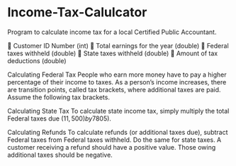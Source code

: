 # Income-Tax-Calulcator
Program to calculate income tax for a local Certified Public Accountant.

 Customer ID Number (int)
 Total earnings for the year (double)
 Federal taxes withheld (double)
 State taxes withheld (double)
 Amount of tax deductions (double)

Calculating Federal Tax
People who earn more money have to pay a higher percentage of their income to taxes.  As a person’s 
income increases, there are transition points, called tax brackets, where additional taxes are paid.  
Assume the following tax brackets.

Calculating State Tax
To calculate state income tax, simply multiply the total Federal taxes due ($11,500) by 7% ($805).

Calculating Refunds
To calculate refunds (or additional taxes due), subtract Federal taxes from Federal taxes withheld.  Do 
the same for state taxes.  A customer receiving a refund should have a positive value.  Those owing 
additional taxes should be negative.

